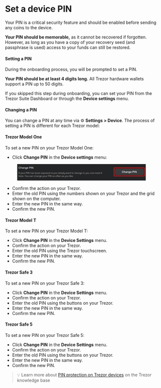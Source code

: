 # Set a device PIN

Your PIN is a critical security feature and should be enabled before sending any coins to the device.

**Your PIN should be memorable,** as it cannot be recovered if forgotten. However, as long as you have a copy of your recovery seed (and passphrase is used) access to your funds can still be restored.

#### **Setting a PIN**

During the onboarding process, you will be prompted to set a PIN.

**Your PIN should be at least 4 digits long.** All Trezor hardware wallets support a PIN up to 50 digits.

If you skipped this step during onboarding, you can set your PIN from the Trezor Suite Dashboard or through the **Device settings** menu.

#### **Changing a PIN**

You can change a PIN at any time via ⚙️ **Settings > Device**. The process of setting a PIN is different for each Trezor model:

#### **Trezor Model One**

To set a new PIN on your Trezor Model One:

* Click **Change PIN** in the **Device settings** menu:

<figure><img src="../../.gitbook/assets/Settings_Change_PIN-highlight.png" alt=""><figcaption></figcaption></figure>

* Confirm the action on your Trezor.
* Enter the old PIN using the numbers shown on your Trezor and the grid shown on the computer.
* Enter the new PIN in the same way.
* Confirm the new PIN.

#### **Trezor Model T**

To set a new PIN on your Trezor Model T:

* Click **Change PIN** in the **Device Settings** menu.
* Confirm the action on your Trezor.
* Enter the old PIN using the Trezor touchscreen.
* Enter the new PIN in the same way.
* Confirm the new PIN.

#### **Trezor Safe 3**

To set a new PIN on your Trezor Safe 3:

* Click **Change PIN** in the **Device Settings** menu.
* Confirm the action on your Trezor.
* Enter the old PIN using the buttons on your Trezor.
* Enter the new PIN in the same way.
* Confirm the new PIN.

#### **Trezor Safe 5**

To set a new PIN on your Trezor Safe 5:

* Click **Change PIN** in the **Device Settings** menu.
* Confirm the action on your Trezor.
* Enter the old PIN using the buttons on your Trezor.
* Enter the new PIN in the same way.
* Confirm the new PIN.



> 💡 Learn more about [PIN protection on Trezor devices](https://trezor.io/learn/a/pin-protection-on-trezor-devices) on the Trezor knowledge base
